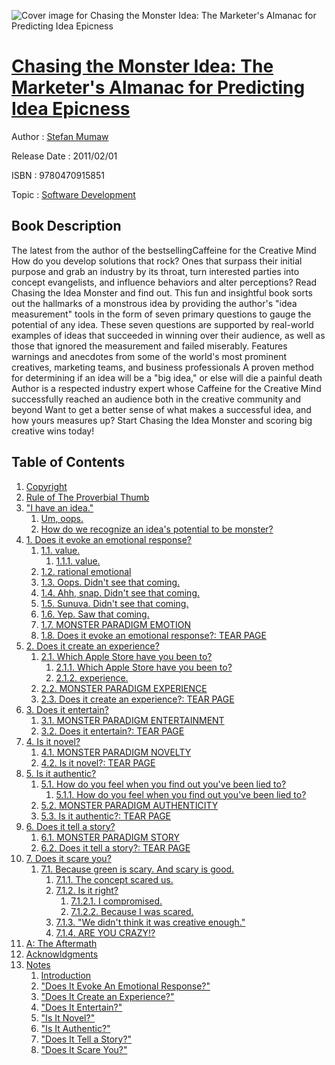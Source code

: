 ![Cover image for Chasing the Monster Idea: The Marketer&#39;s Almanac for Predicting Idea Epicness](https://imgdetail.ebookreading.net/cover/cover/software_development/EB9780470915851.jpg)

[Chasing the Monster Idea: The Marketer&#39;s Almanac for Predicting Idea Epicness](https://ebookreading.net/view/book/Chasing+the+Monster+Idea%3A+The+Marketer%26%2339%3Bs+Almanac+for+Predicting+Idea+Epicness-EB9780470915851_1.html "Chasing the Monster Idea: The Marketer&#39;s Almanac for Predicting Idea Epicness")
====================================================================================================================

Author : [Stefan Mumaw](https://ebookreading.net/search/author/Stefan+Mumaw)

Release Date : 2011/02/01

ISBN : 9780470915851

Topic : [Software Development](https://ebookreading.net/search/category/software-development)

Book Description
-----------------

The latest from the author of the bestsellingCaffeine for the Creative Mind
How do you develop solutions that rock? Ones that surpass their initial purpose and grab an industry by its throat, turn interested parties into concept evangelists, and influence behaviors and alter perceptions? Read Chasing the Idea Monster and find out.
This fun and insightful book sorts out the hallmarks of a monstrous idea by providing the author's "idea measurement" tools in the form of seven primary questions to gauge the potential of any idea. These seven questions are supported by real-world examples of ideas that succeeded in winning over their audience, as well as those that ignored the measurement and failed miserably.
Features warnings and anecdotes from some of the world's most prominent creatives, marketing teams, and business professionals
A proven method for determining if an idea will be a "big idea," or else will die a painful death
Author is a respected industry expert whose Caffeine for the Creative Mind successfully reached an audience both in the creative community and beyond
Want to get a better sense of what makes a successful idea, and how yours measures up? Start Chasing the Idea Monster and scoring big creative wins today!
              
Table of Contents
-----------------

1. [Copyright](https://ebookreading.net/view/book/Chasing+the+Monster+Idea%3A+The+Marketer%26%2339%3Bs+Almanac+for+Predicting+Idea+Epicness-EB9780470915851_1.html)
1. [Rule of The Proverbial Thumb](https://ebookreading.net/view/book/Chasing+the+Monster+Idea%3A+The+Marketer%26%2339%3Bs+Almanac+for+Predicting+Idea+Epicness-EB9780470915851_2.html)
1. [&quot;I have an idea.&quot;](https://ebookreading.net/view/book/Chasing+the+Monster+Idea%3A+The+Marketer%26%2339%3Bs+Almanac+for+Predicting+Idea+Epicness-EB9780470915851_3.html)
    1. [Um, oops.](https://ebookreading.net/view/book/Chasing+the+Monster+Idea%3A+The+Marketer%26%2339%3Bs+Almanac+for+Predicting+Idea+Epicness-EB9780470915851_3.html#um_comma_oops)
    1. [How do we recognize an idea&#39;s potential to be monster?](https://ebookreading.net/view/book/Chasing+the+Monster+Idea%3A+The+Marketer%26%2339%3Bs+Almanac+for+Predicting+Idea+Epicness-EB9780470915851_3.html#how_do_we_recognize)
1. [1. Does it evoke an emotional response?](https://ebookreading.net/view/book/Chasing+the+Monster+Idea%3A+The+Marketer%26%2339%3Bs+Almanac+for+Predicting+Idea+Epicness-EB9780470915851_4.html)
    1. [1.1. value.](https://ebookreading.net/view/book/Chasing+the+Monster+Idea%3A+The+Marketer%26%2339%3Bs+Almanac+for+Predicting+Idea+Epicness-EB9780470915851_4.html#value)
        1. [1.1.1. value.](https://ebookreading.net/view/book/Chasing+the+Monster+Idea%3A+The+Marketer%26%2339%3Bs+Almanac+for+Predicting+Idea+Epicness-EB9780470915851_4.html#value-id1)
    1. [1.2. rational emotional](https://ebookreading.net/view/book/Chasing+the+Monster+Idea%3A+The+Marketer%26%2339%3Bs+Almanac+for+Predicting+Idea+Epicness-EB9780470915851_4.html#rational_emotional)
    1. [1.3. Oops. Didn&#39;t see that coming.](https://ebookreading.net/view/book/Chasing+the+Monster+Idea%3A+The+Marketer%26%2339%3Bs+Almanac+for+Predicting+Idea+Epicness-EB9780470915851_4.html#oops._didn_apostrop)
    1. [1.4. Ahh, snap. Didn&#39;t see that coming.](https://ebookreading.net/view/book/Chasing+the+Monster+Idea%3A+The+Marketer%26%2339%3Bs+Almanac+for+Predicting+Idea+Epicness-EB9780470915851_4.html#ahh_comma_snap._did)
    1. [1.5. Sunuva. Didn&#39;t see that coming.](https://ebookreading.net/view/book/Chasing+the+Monster+Idea%3A+The+Marketer%26%2339%3Bs+Almanac+for+Predicting+Idea+Epicness-EB9780470915851_4.html#sunuva._didn_apostr)
    1. [1.6. Yep. Saw that coming.](https://ebookreading.net/view/book/Chasing+the+Monster+Idea%3A+The+Marketer%26%2339%3Bs+Almanac+for+Predicting+Idea+Epicness-EB9780470915851_4.html#yep._saw_that_comin)
    1. [1.7. MONSTER PARADIGM EMOTION](https://ebookreading.net/view/book/Chasing+the+Monster+Idea%3A+The+Marketer%26%2339%3Bs+Almanac+for+Predicting+Idea+Epicness-EB9780470915851_4.html#monster_paradigm_em)
    1. [1.8. Does it evoke an emotional response?: TEAR PAGE](https://ebookreading.net/view/book/Chasing+the+Monster+Idea%3A+The+Marketer%26%2339%3Bs+Almanac+for+Predicting+Idea+Epicness-EB9780470915851_4.html#does_it_evoke_an_em)
1. [2. Does it create an experience?](https://ebookreading.net/view/book/Chasing+the+Monster+Idea%3A+The+Marketer%26%2339%3Bs+Almanac+for+Predicting+Idea+Epicness-EB9780470915851_5.html)
    1. [2.1. Which Apple Store have you been to?](https://ebookreading.net/view/book/Chasing+the+Monster+Idea%3A+The+Marketer%26%2339%3Bs+Almanac+for+Predicting+Idea+Epicness-EB9780470915851_5.html#which_apple_store_h)
        1. [2.1.1. Which Apple Store have you been to?](https://ebookreading.net/view/book/Chasing+the+Monster+Idea%3A+The+Marketer%26%2339%3Bs+Almanac+for+Predicting+Idea+Epicness-EB9780470915851_5.html#which_apple_store_h)
        1. [2.1.2. experience.](https://ebookreading.net/view/book/Chasing+the+Monster+Idea%3A+The+Marketer%26%2339%3Bs+Almanac+for+Predicting+Idea+Epicness-EB9780470915851_5.html#experience)
    1. [2.2. MONSTER PARADIGM EXPERIENCE](https://ebookreading.net/view/book/Chasing+the+Monster+Idea%3A+The+Marketer%26%2339%3Bs+Almanac+for+Predicting+Idea+Epicness-EB9780470915851_5.html#monster_paradigm_ex)
    1. [2.3. Does it create an experience?: TEAR PAGE](https://ebookreading.net/view/book/Chasing+the+Monster+Idea%3A+The+Marketer%26%2339%3Bs+Almanac+for+Predicting+Idea+Epicness-EB9780470915851_5.html#does_it_create_an_e)
1. [3. Does it entertain?](https://ebookreading.net/view/book/Chasing+the+Monster+Idea%3A+The+Marketer%26%2339%3Bs+Almanac+for+Predicting+Idea+Epicness-EB9780470915851_6.html)
    1. [3.1. MONSTER PARADIGM ENTERTAINMENT](https://ebookreading.net/view/book/Chasing+the+Monster+Idea%3A+The+Marketer%26%2339%3Bs+Almanac+for+Predicting+Idea+Epicness-EB9780470915851_6.html#monster_paradigm_en)
    1. [3.2. Does it entertain?: TEAR PAGE](https://ebookreading.net/view/book/Chasing+the+Monster+Idea%3A+The+Marketer%26%2339%3Bs+Almanac+for+Predicting+Idea+Epicness-EB9780470915851_6.html#does_it_entertain_q)
1. [4. Is it novel?](https://ebookreading.net/view/book/Chasing+the+Monster+Idea%3A+The+Marketer%26%2339%3Bs+Almanac+for+Predicting+Idea+Epicness-EB9780470915851_7.html)
    1. [4.1. MONSTER PARADIGM NOVELTY](https://ebookreading.net/view/book/Chasing+the+Monster+Idea%3A+The+Marketer%26%2339%3Bs+Almanac+for+Predicting+Idea+Epicness-EB9780470915851_7.html#monster_paradigm_no)
    1. [4.2. Is it novel?: TEAR PAGE](https://ebookreading.net/view/book/Chasing+the+Monster+Idea%3A+The+Marketer%26%2339%3Bs+Almanac+for+Predicting+Idea+Epicness-EB9780470915851_7.html#is_it_novel_questio)
1. [5. Is it authentic?](https://ebookreading.net/view/book/Chasing+the+Monster+Idea%3A+The+Marketer%26%2339%3Bs+Almanac+for+Predicting+Idea+Epicness-EB9780470915851_8.html)
    1. [5.1. How do you feel when you find out you&#39;ve been lied to?](https://ebookreading.net/view/book/Chasing+the+Monster+Idea%3A+The+Marketer%26%2339%3Bs+Almanac+for+Predicting+Idea+Epicness-EB9780470915851_8.html#how_do_you_feel_whe)
        1. [5.1.1. How do you feel when you find out you&#39;ve been lied to?](https://ebookreading.net/view/book/Chasing+the+Monster+Idea%3A+The+Marketer%26%2339%3Bs+Almanac+for+Predicting+Idea+Epicness-EB9780470915851_8.html#how_do_you_feel_whe)
    1. [5.2. MONSTER PARADIGM AUTHENTICITY](https://ebookreading.net/view/book/Chasing+the+Monster+Idea%3A+The+Marketer%26%2339%3Bs+Almanac+for+Predicting+Idea+Epicness-EB9780470915851_8.html#monster_paradigm_au)
    1. [5.3. Is it authentic?: TEAR PAGE](https://ebookreading.net/view/book/Chasing+the+Monster+Idea%3A+The+Marketer%26%2339%3Bs+Almanac+for+Predicting+Idea+Epicness-EB9780470915851_8.html#is_it_authentic_que)
1. [6. Does it tell a story?](https://ebookreading.net/view/book/Chasing+the+Monster+Idea%3A+The+Marketer%26%2339%3Bs+Almanac+for+Predicting+Idea+Epicness-EB9780470915851_9.html)
    1. [6.1. MONSTER PARADIGM STORY](https://ebookreading.net/view/book/Chasing+the+Monster+Idea%3A+The+Marketer%26%2339%3Bs+Almanac+for+Predicting+Idea+Epicness-EB9780470915851_9.html#monster_paradigm_st)
    1. [6.2. Does it tell a story?: TEAR PAGE](https://ebookreading.net/view/book/Chasing+the+Monster+Idea%3A+The+Marketer%26%2339%3Bs+Almanac+for+Predicting+Idea+Epicness-EB9780470915851_9.html#does_it_tell_a_stor)
1. [7. Does it scare you?](https://ebookreading.net/view/book/Chasing+the+Monster+Idea%3A+The+Marketer%26%2339%3Bs+Almanac+for+Predicting+Idea+Epicness-EB9780470915851_10.html)
    1. [7.1. Because green is scary. And scary is good.](https://ebookreading.net/view/book/Chasing+the+Monster+Idea%3A+The+Marketer%26%2339%3Bs+Almanac+for+Predicting+Idea+Epicness-EB9780470915851_10.html#because_green_is_sc)
        1. [7.1.1. The concept scared us.](https://ebookreading.net/view/book/Chasing+the+Monster+Idea%3A+The+Marketer%26%2339%3Bs+Almanac+for+Predicting+Idea+Epicness-EB9780470915851_10.html#the_concept_scared_)
        1. [7.1.2. Is it right?](https://ebookreading.net/view/book/Chasing+the+Monster+Idea%3A+The+Marketer%26%2339%3Bs+Almanac+for+Predicting+Idea+Epicness-EB9780470915851_10.html#is_it_right_questio)
            1. [7.1.2.1. I compromised.](https://ebookreading.net/view/book/Chasing+the+Monster+Idea%3A+The+Marketer%26%2339%3Bs+Almanac+for+Predicting+Idea+Epicness-EB9780470915851_10.html#i_compromised)
            1. [7.1.2.2. Because I was scared.](https://ebookreading.net/view/book/Chasing+the+Monster+Idea%3A+The+Marketer%26%2339%3Bs+Almanac+for+Predicting+Idea+Epicness-EB9780470915851_10.html#because_i_was_scare)
        1. [7.1.3. &quot;We didn&#39;t think it was creative enough.&quot;](https://ebookreading.net/view/book/Chasing+the+Monster+Idea%3A+The+Marketer%26%2339%3Bs+Almanac+for+Predicting+Idea+Epicness-EB9780470915851_10.html#quotation_mark_we_d)
        1. [7.1.4. ARE YOU CRAZY!?](https://ebookreading.net/view/book/Chasing+the+Monster+Idea%3A+The+Marketer%26%2339%3Bs+Almanac+for+Predicting+Idea+Epicness-EB9780470915851_10.html#are_you_crazy_excla)
1. [A: The Aftermath](https://ebookreading.net/view/book/Chasing+the+Monster+Idea%3A+The+Marketer%26%2339%3Bs+Almanac+for+Predicting+Idea+Epicness-EB9780470915851_11.html)
1. [Acknowldgments](https://ebookreading.net/view/book/Chasing+the+Monster+Idea%3A+The+Marketer%26%2339%3Bs+Almanac+for+Predicting+Idea+Epicness-EB9780470915851_12.html)
1. [Notes](https://ebookreading.net/view/book/Chasing+the+Monster+Idea%3A+The+Marketer%26%2339%3Bs+Almanac+for+Predicting+Idea+Epicness-EB9780470915851_13.html)
    1. [Introduction](https://ebookreading.net/view/book/Chasing+the+Monster+Idea%3A+The+Marketer%26%2339%3Bs+Almanac+for+Predicting+Idea+Epicness-EB9780470915851_13.html#introduction)
    1. [&quot;Does It Evoke An Emotional Response?&quot;](https://ebookreading.net/view/book/Chasing+the+Monster+Idea%3A+The+Marketer%26%2339%3Bs+Almanac+for+Predicting+Idea+Epicness-EB9780470915851_13.html#quotation_mark_does)
    1. [&quot;Does It Create an Experience?&quot;](https://ebookreading.net/view/book/Chasing+the+Monster+Idea%3A+The+Marketer%26%2339%3Bs+Almanac+for+Predicting+Idea+Epicness-EB9780470915851_13.html#quotation_mark_does)
    1. [&quot;Does It Entertain?&quot;](https://ebookreading.net/view/book/Chasing+the+Monster+Idea%3A+The+Marketer%26%2339%3Bs+Almanac+for+Predicting+Idea+Epicness-EB9780470915851_13.html#quotation_mark_does)
    1. [&quot;Is It Novel?&quot;](https://ebookreading.net/view/book/Chasing+the+Monster+Idea%3A+The+Marketer%26%2339%3Bs+Almanac+for+Predicting+Idea+Epicness-EB9780470915851_13.html#quotation_mark_is_i)
    1. [&quot;Is It Authentic?&quot;](https://ebookreading.net/view/book/Chasing+the+Monster+Idea%3A+The+Marketer%26%2339%3Bs+Almanac+for+Predicting+Idea+Epicness-EB9780470915851_13.html#quotation_mark_is_i)
    1. [&quot;Does It Tell a Story?&quot;](https://ebookreading.net/view/book/Chasing+the+Monster+Idea%3A+The+Marketer%26%2339%3Bs+Almanac+for+Predicting+Idea+Epicness-EB9780470915851_13.html#quotation_mark_does)
    1. [&quot;Does It Scare You?&quot;](https://ebookreading.net/view/book/Chasing+the+Monster+Idea%3A+The+Marketer%26%2339%3Bs+Almanac+for+Predicting+Idea+Epicness-EB9780470915851_13.html#quotation_mark_does)
